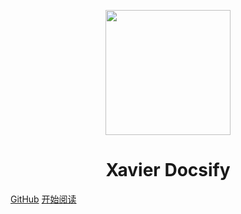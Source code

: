 <p align="center">
<img src="https://ss0.bdstatic.com/70cFvHSh_Q1YnxGkpoWK1HF6hhy/it/u=2481424715,2807309609&fm=26&gp=0.jpg" width="200" height="200"/>
</p>
<h1 align="center">Xavier Docsify</h1>

[GitHub](https://github.com/MartinAvex/xavier-docsify)
[开始阅读](#xavier-docsify)




